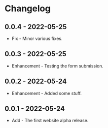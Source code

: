 # Changelog

## 0.0.4 - 2022-05-25

* Fix - Minor various fixes.

## 0.0.3 - 2022-05-25

* Enhancement - Testing the form submission.

## 0.0.2 - 2022-05-24

* Enhancement - Added some stuff.

## 0.0.1 - 2022-05-24

* Add - The first website alpha release.
